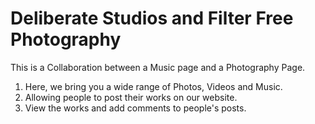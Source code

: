 # Deliberate Studios and Filter Free Photography

This is a Collaboration between a Music page and a Photography Page.

1. Here, we bring you a wide range of Photos, Videos and Music.
2. Allowing people to post their works on our website.
3. View the works and add comments to people's posts.
